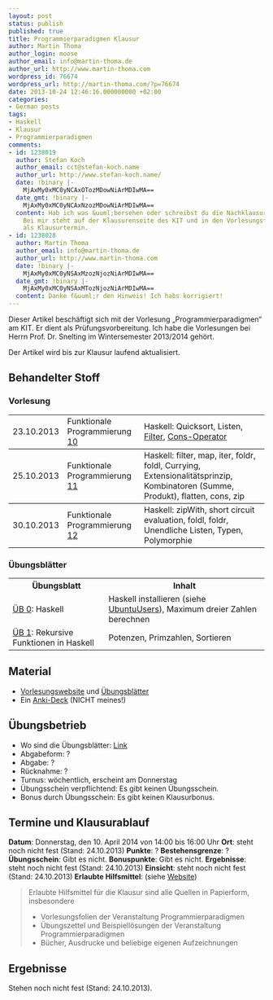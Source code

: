```yaml
---
layout: post
status: publish
published: true
title: Programmierparadigmen Klausur
author: Martin Thoma
author_login: moose
author_email: info@martin-thoma.de
author_url: http://www.martin-thoma.com
wordpress_id: 76674
wordpress_url: http://martin-thoma.com/?p=76674
date: 2013-10-24 12:46:16.000000000 +02:00
categories:
- German posts
tags:
- Haskell
- Klausur
- Programmierparadigmen
comments:
- id: 1238019
  author: Stefan Koch
  author_email: cct@stefan-koch.name
  author_url: http://www.stefan-koch.name/
  date: !binary |-
    MjAxMy0xMC0yNCAxOTozMDowNiArMDIwMA==
  date_gmt: !binary |-
    MjAxMy0xMC0yNCAxNzozMDowNiArMDIwMA==
  content: Hab ich was &uuml;bersehen oder schreibst du die Nachklausur vom Vorjahr?
    Bei mir steht auf der Klausurenseite des KIT und in den Vorlesungsfolien der 10.4.2014
    als Klausurtermin.
- id: 1238028
  author: Martin Thoma
  author_email: info@martin-thoma.de
  author_url: http://www.martin-thoma.com
  date: !binary |-
    MjAxMy0xMC0yNSAxMzozNjozNiArMDIwMA==
  date_gmt: !binary |-
    MjAxMy0xMC0yNSAxMTozNjozNiArMDIwMA==
  content: Danke f&uuml;r den Hinweis! Ich habs korrigiert!
---
```

<div class="info">Dieser Artikel besch&auml;ftigt sich mit der Vorlesung &bdquo;Programmierparadigmen&ldquo; am KIT. Er dient als Pr&uuml;fungsvorbereitung. Ich habe die Vorlesungen bei Herrn Prof. Dr. Snelting im Wintersemester 2013/2014 geh&ouml;rt.</div>

Der Artikel wird bis zur Klausur laufend aktualisiert.

<h2>Behandelter Stoff</h2>
<h3>Vorlesung</h3>
<table>
<tr>
<td style="border-bottom:1px solid black;">23.10.2013</td>
<td style="border-bottom:1px solid black;">Funktionale Programmierung <a href="http://pp.ipd.kit.edu/lehre/WS201314/paradigmen/intern/10_FunktionaleProgrammierung.pdf">10</a></td>
<td style="border-bottom:1px solid black;">Haskell: Quicksort, Listen, <a href="http://learnyouahaskell.com/higher-order-functions#maps-and-filters">Filter</a>, <a href="http://www.haskell.org/haskellwiki/Syntactic_sugar/Cons">Cons-Operator</a></td>
</tr>
<tr>
<td style="border-bottom:1px solid black;">25.10.2013</td>
<td style="border-bottom:1px solid black;">Funktionale Programmierung <a href="http://pp.ipd.kit.edu/lehre/WS201314/paradigmen/intern/11_FunktionaleProgrammierung.pdf">11</a></td>
<td style="border-bottom:1px solid black;">Haskell: filter, map, iter, foldr, foldl, Currying, Extensionalit&auml;tsprinzip, Kombinatoren (Summe, Produkt), flatten, cons, zip</td>
</tr>
<tr>
<td style="border-bottom:1px solid black;">30.10.2013</td>
<td style="border-bottom:1px solid black;">Funktionale Programmierung <a href="http://pp.ipd.kit.edu/lehre/WS201314/paradigmen/intern/12_FunktionaleProgrammierung.pdf">12</a></td>
<td style="border-bottom:1px solid black;">Haskell: zipWith, short circuit evaluation, foldl, foldr, Unendliche Listen, Typen, Polymorphie</td>
</tr>
</table>

<h3>&Uuml;bungsbl&auml;tter</h3>
<table>
  <tr>
    <th>&Uuml;bungsblatt</th>
    <th>Inhalt</th>
  </tr>
  <tr>
    <td><a href="http://pp.ipd.kit.edu/lehre/WS201314/paradigmen/uebung/blaetter/blatt0.pdf">&Uuml;B 0</a>: Haskell</td>
    <td>Haskell installieren (siehe <a href="http://wiki.ubuntuusers.de/Haskell">UbuntuUsers</a>), Maximum dreier Zahlen berechnen</td>
  </tr>
  <tr>
    <td><a href="http://pp.ipd.kit.edu/lehre/WS201314/paradigmen/uebung/blaetter/blatt1.pdf">&Uuml;B 1</a>: Rekursive Funktionen in Haskell</td>
    <td>Potenzen, Primzahlen, Sortieren</td>
  </tr>
</table>


<h2>Material</h2>
<ul>
  <li><a href="http://pp.ipd.kit.edu/lehre/WS201314/paradigmen/">Vorlesungswebsite</a> und <a href="http://pp.ipd.kit.edu/lehre/WS201314/paradigmen/uebung/#unterlagen">&Uuml;bungsbl&auml;tter</a></li>
  <li>Ein <a href="https://ankiweb.net/shared/info/3121773115">Anki-Deck</a> (NICHT meines!)</li>
</ul>

<h2>&Uuml;bungsbetrieb</h2>
<ul>
<li>Wo sind die &Uuml;bungsbl&auml;tter: <a href="http://pp.ipd.kit.edu/lehre/WS201314/paradigmen/uebung/#unterlagen">Link</a></li>
<li>Abgabeform: ?</li>
<li>Abgabe: ?</li>
<li>R&uuml;cknahme: ?</li>
<li>Turnus: w&ouml;chentlich, erscheint am Donnerstag</li>
<li>&Uuml;bungsschein verpflichtend: Es gibt keinen &Uuml;bungsschein.</li>
<li>Bonus durch &Uuml;bungsschein: Es gibt keinen Klausurbonus.</li>
</ul>

<h2>Termine und Klausurablauf</h2>
<strong>Datum</strong>: Donnerstag, den 10. April 2014 von 14:00 bis 16:00 Uhr
<strong>Ort</strong>: steht noch nicht fest (Stand: 24.10.2013)
<strong>Punkte</strong>: ?
<strong>Bestehensgrenze</strong>: ?
<strong>&Uuml;bungsschein</strong>: Gibt es nicht.
<strong>Bonuspunkte</strong>: Gibt es nicht.
<strong>Ergebnisse</strong>: steht noch nicht fest (Stand: 24.10.2013)
<strong>Einsicht</strong>: steht noch nicht fest (Stand: 24.10.2013)
<strong>Erlaubte Hilfsmittel</strong>: (siehe <a href="http://pp.ipd.kit.edu/lehre/WS201314/paradigmen/">Website</a>)

<blockquote>Erlaubte Hilfsmittel f&uuml;r die Klausur sind alle Quellen in Papierform, insbesondere
<ul>
<li>Vorlesungsfolien der Veranstaltung Programmierparadigmen</li>
<li>&Uuml;bungszettel und Beispiell&ouml;sungen der Veranstaltung Programmierparadigmen</li>
<li>B&uuml;cher, Ausdrucke und beliebige eigenen Aufzeichnungen</li>
</ul>
</blockquote>



<h2>Ergebnisse</h2>
Stehen noch nicht fest (Stand: 24.10.2013).
